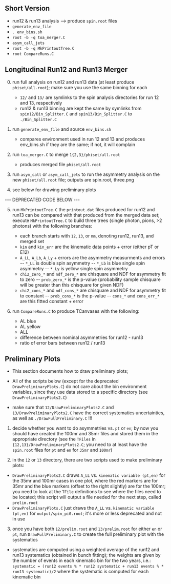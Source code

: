 Short Version
-------------
- run12 & run13 analysis --> produce `spin.root` files
- `generate_env_file`
- `. env_bins.sh`
- `root -b -q toa_merger.C`
- `asym_call_jets`
- `root -b -q MkPrintoutTree.C`
- `root CompareRuns.C`


Longitudinal Run12 and Run13 Merger
-----------------------------------

0. run full analysis on run12 and run13 data (at least produce
   `phiset/all.root`); make sure you use the same binning for each
   - `12/` and `13/` are symlinks to the spin analysis directories
     for run 12 and 13, respectively
   - run12 & run13 binning are kept the same by symlinks from
     `spin12/Bin_Splitter.C` and `spin13/Bin_Splitter.C` to 
     `./Bin_Splitter.C`

1. run `generate_env_file` and source `env_bins.sh`
   - compares environment used in run 12 and 13 and produces
     env_bins.sh if they are the same; if not, it will complain

2. run `toa_merger.C` to merge `1{2,3}/phiset/all.root`
   - produces merged file `phiset/all.root`

3. run `asym_call` or `asym_call_jets` to run the asymmetry analysis
   on the new `phiset/all.root` file; outputs are spin.root, three.png

4. see below for drawing preliminary plots

--- DEPRECATED CODE BELOW ---


5. run `MkPrintoutTree.C`
   the `printout.dat` files produced for run12 and run13 can be compared 
   with that produced from the merged data set; execute `MkPrintoutTree.C`
   to build three trees (single photon, pions, >2 photons) with the following
   branches:
   - each branch starts with `12`, `13`, or `mm`, denoting run12, run13, and merged set
   - `kin` and `kin_err` are the kinematic data points + error (either pT or E12)
   - `A_LL`, `A_Lb`, `A_Ly` + errors are the asymmetry measurments and errors
     -- `*_LL` is double spin asymmetry
     -- `*_Lb` is blue single spin asymmetry
     -- `*_Ly` is yellow single spin asymmetry
   - `chi2_zero_*` and `ndf_zero_*` are chisquare and NDF for asymmetry fit to zero
     -- `prob_zero_*` is the p-value (probability sample chisquare will be greater than this chisquare for given NDF) 
   - `chi2_cons_*` and `ndf_cons_*` are chisquare and NDF for asymmetry fit to constant
     -- `prob_cons_*` is the p-value
     -- `cons_*` and `cons_err_*` are this fitted constant + error

6. run `CompareRuns.C` to produce TCanvases with the following:
   - AL blue 
   - AL yellow
   - ALL 
   - difference between nominal asymmetries for run12 - run13
   - ratio of error bars between run12 / run13


Preliminary Plots
-----------------
- This section documents how to draw preliminary plots;

- All of the scripts below (except for the deprecated `DrawPreliminaryPlots.C`) do not
  care about the bin environment variables, since they use data stored to a specific
  directory (see `DrawPreliminaryPlots2.C`)

- make sure that `12/DrawPreliminaryPlots2.C` and `13/DrawPreliminaryPlots2.C` have
  the correct systematics uncertainties, as well as `./DrawFullPreliminary.C` !!!


1. decide whether you want to do asymmetries vs. `pt` or `en`; by now you should have
   created the 100mr and 35mr files and stored them in the appropriate directory
   (see the `TFiles` in `{12,13}/DrawPreliminaryPlots2.C`; you need to at least
    have the `spin.root` files for `pt` and `en` for `35mr` and `100mr`)

2. in the `12` or `13` directory, there are two scripts used to make preliminary plots:
  - `DrawPreliminaryPlots2.C` draws `A_LL` vs. `kinematic variable (pt,en)` for
    the 35mr and 100mr cases in one plot, where the red markers are for 35mr and the
    blue markers (offset to the right slightly) are for the 100mr; you need to look at
    the `TFile` definitions to see where the files need to be located; this script
    will output a file needed for the next step, called `prelim.root`
  - `DrawPreliminaryPlots.C` just draws the `A_LL` vs. `kinematic variable (pt,en)` for
    `output/spin_pi0.root`; it's more or less deprecated and not in use

3. once you have both `12/prelim.root` and `13/prelim.root` for either `en` or `pt`, run
   `DrawFullPreliminary.C` to create the full preliminary plot with the systematics
  - systematics are computed using a weighted average of the run12 and run13 systematics
    (obtained in bunch fitting); the weights are given by the number of events in each
    kinematic bin for the two years, i.e.:
    `systematic = (run12 events % * run12 systematic + run13 events % * run13 systematic)/2`
    where the systematic is computed for each kinematic bin


